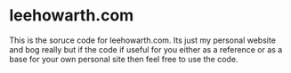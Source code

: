 # leehowarth.com
This is the soruce code for leehowarth.com. Its just my personal website and bog really but if the code if useful for you either as a reference or as a base for your own personal site then feel free to use the code. 
